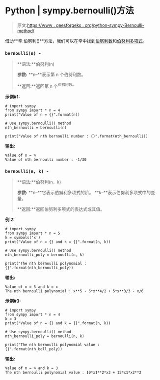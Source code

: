 # Python | sympy.bernoulli()方法

> 原文:[https://www . geesforgeks . org/python-sympy-Bernoulli-method/](https://www.geeksforgeeks.org/python-sympy-bernoulli-method/)

借助**辛.伯努利()**方法，我们可以在辛中找到[伯努利数](https://en.wikipedia.org/wiki/Bernoulli_number)和[伯努利多项式](https://en.wikipedia.org/wiki/Bernoulli_polynomial)。

### `bernoulli(n) -`

> **语法:**伯努利(n)
> 
> **参数:**
> **n–**表示第 n 个伯努利数。
> 
> **返回:**返回第 n 个<sup>伯努利数。</sup>

**示例#1:**

```
# import sympy 
from sympy import * n = 4
print("Value of n = {}".format(n))

# Use sympy.bernoulli() method 
nth_bernoulli = bernoulli(n)  

print("Value of nth bernoulli number : {}".format(nth_bernoulli))  
```

**输出:**

```
Value of n = 4
Value of nth bernoulli number : -1/30

```

### `bernoulli(n, k) -`

> **语法:**伯努利(n，k)
> 
> **参数:**
> **n–**它表示伯努利多项式的阶。
> **k–**表示伯努利多项式中的变量。
> 
> **返回:**返回伯努利多项式的表达式或其值。

**例 2:**

```
# import sympy 
from sympy import * n = 5
k = symbols('x')
print("Value of n = {} and k = {}".format(n, k))

# Use sympy.bernoulli() method 
nth_bernoulli_poly = bernoulli(n, k)  

print("The nth bernoulli polynomial : {}".format(nth_bernoulli_poly))  
```

**输出:**

```
Value of n = 5 and k = x
The nth bernoulli polynomial : x**5 - 5*x**4/2 + 5*x**3/3 - x/6

```

**示例#3:**

```
# import sympy 
from sympy import * n = 4
k = 3
print("Value of n = {} and k = {}".format(n, k))

# Use sympy.bernoulli() method 
nth_bernoulli_poly = bernoulli(n, k)  

print("The nth bernoulli polynomial value : {}".format(nth_bell_poly))  
```

**输出:**

```
Value of n = 4 and k = 3
The nth bernoulli polynomial value : 10*x1**2*x3 + 15*x1*x2**2

```